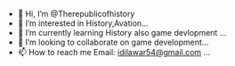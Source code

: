 - 👋 Hi, I’m @Therepublicofhistory
- 👀 I’m interested in History,Avation...
- 🌱 I’m currently learning History also game devlopment ...
- 💞️ I’m looking to collaborate on game development...
- 📫 How to reach me Email: idilawar54@gmail.com ...

<!---
Therepublicofhistory/Therepublicofhistory is a ✨ special ✨ repository because its `README.md` (this file) appears on your GitHub profile.
You can click the Preview link to take a look at your changes.
--->

